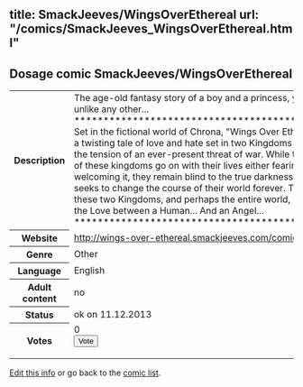 title: SmackJeeves/WingsOverEthereal
url: "/comics/SmackJeeves_WingsOverEthereal.html"
---
Dosage comic SmackJeeves/WingsOverEthereal
-----------------------------------------

<p id="msg"></p>
<script type="text/javascript">
if (window.location.search === '?edit_info_mail=sent_ok') {
  var elem = document.getElementById("msg");
  elem.innerHTML = 'Edited information sucessfully sent for review, which is usually done daily. Thanks!';
  elem.className = 'ok';
}
</script>
<table class="comicinfo">
<tr>
<th>Description</th><td>The age-old fantasy story of a boy and a princess, yet a tale unlike any other... ********************************************* Set in the fictional world of Chrona, &quot;Wings Over Ethereal&quot; is a twisting tale of love and hate set in two Kingdoms living with the tension of an ever-present threat of war. While the beings of these kingdoms go on with their lives either fearing war or welcoming it, they remain blind to the true darkness that seeks to change the course of their world forever. The fate of these two Kingdoms, and perhaps the entire world, rests in the Love between a Human... And an Angel... *********************************************</td>
</tr>
<tr>
<th>Website</th><td><a href="http://wings-over-ethereal.smackjeeves.com/comics/">http://wings-over-ethereal.smackjeeves.com/comics/</a></td>
</tr>
<tr>
<th>Genre</th><td>Other</td>
</tr>
<tr>
<th>Language</th><td>English</td>
</tr>
<tr>
<th>Adult content</th><td>no</td>
</tr>
<tr>
<th>Status</th><td>ok on 11.12.2013</td>
</tr>
<tr>
<th>Votes</th><td>0
<form action="http://gaecounter.appspot.com/count/" method="POST">
<input name="name" type="hidden" value="SmackJeeves_WingsOverEthereal"/>
<input name="uid" type="hidden" id="voteuid" value=""/>
<input type="submit" value="Vote"/>
</form>
</td>
</tr>
</table>
<script type="text/javascript">
var ua = navigator.userAgent;
document.getElementById("voteuid").value = ua.replace(/[^a-zA-Z0-9\._:]/g , "_");;
</script>

[Edit this info](SmackJeeves_WingsOverEthereal_edit.html) or go back to the [comic list](../comic-index.html).

